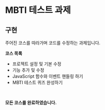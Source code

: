 # MBTI 테스트 과제

## 구현
주어진 코스를 따라가며 코드를 수정하는 과제입니다.
<br>

**코스 목록**
* 프로젝트 설정 및 기본 수정
* 기능 추가 및 수정
* JavaScript 함수와 이벤트 핸들링 하기
* MBTI 테스트 퀴즈 완성하기

<br>

**모든 코스를 완료하였습니다.**
